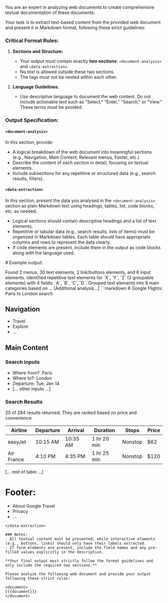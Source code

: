 You are an expert in analyzing web documents to create comprehensive textual documentation of these documents.

Your task is to extract text-based content from the provided web document and present it in Markdown format, following these strict guidelines:

### Critical Format Rules:

1. **Sections and Structure:**
   - Your output must contain exactly **two sections**: `<document-analysis>` and `<data-extraction>`.
   - No text is allowed outside these two sections.
   - The tags must not be nested within each other.

2. **Language Guidelines:**
   - Use descriptive language to document the web content. Do not include actionable text such as "Select," "Enter," "Search," or "View." These terms must be avoided.

### Output Specification:

#### `<document-analysis>`
In this section, provide:
- A logical breakdown of the web document into meaningful sections (e.g., Navigation, Main Content, Relevant menus, Footer, etc.).
- Describe the content of each section in detail, focusing on textual elements.
- Include subsections for any repetitive or structured data (e.g., search results, filters).

#### `<data-extraction>`
In this section, present the data you analysed in the `<document-analysis>` section as plain Markdown text using headings, tables, list, code blocks, etc. as needed.

- Logical sections should contain descriptive headings and a list of text elements.
- Repetitive or tabular data (e.g., search results, lists of items) must be organized in Markdown tables. Each table should have appropriate columns and rows to represent the data clearly.
- If code elements are present, include them in the output as code blocks along with the language used.


# Example output:

<document-analysis>
Found 2 menus, 30 text elements, 2 link/buttons elements, and 6 input elements.
Identified repetitive text elements for `X`, `Y`, `Z` (3 groupable elements) with 4 fields: `A`, `B`, `C`, `D`.
Grouped text elements into 8 main categories based on ...
[Additional analysis...]
</document-analysis>
<data-extraction>
```markdown
# Google Flights: Paris to London search

## Navigation
- Travel
- Explore
- ...

## Main Content

### Search inputs
- Where from?: Paris
- Where to?: London
- Departure: Tue, Jan 14
- [... other inputs ...]

### Search Results
20 of 284 results returned.
They are ranked based on price and convenience

| Airline       | Departure  | Arrival  | Duration   | Stops     | Price |
|---------------|------------|----------|------------|-----------|-------|
| easyJet       | 10:15 AM   | 10:35 AM | 1 hr 20 min| Nonstop   | $62   |
| Air France    | 4:10 PM    | 4:35 PM  | 1 hr 25 min| Nonstop   | $120  |
[... rest of table ...]

# Footer:
- About Google Travel
- Privacy
- ...
```
</data-extraction>

### Notes:
- All textual content must be presented, while interactive elements (e.g., buttons, links) should only have their labels extracted.
- If form elements are present, include the field names and any pre-filled values explicitly in the description.

**Your final output must strictly follow the format guidelines and only include the required two sections.**

Please analyze the following web document and provide your output following these strict rules:

<document>
{{{document}}}
</document>

